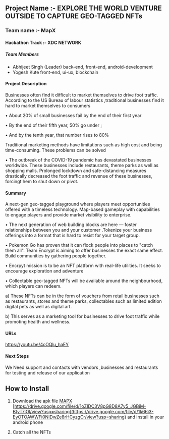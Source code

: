 ## Project Name :- EXPLORE THE WORLD VENTURE OUTSIDE TO CAPTURE GEO-TAGGED NFTs
### Team name :- MapX
#### Hackathon Track :- XDC NETWORK


##### Team Members
- Abhijeet Singh (Leader) back-end, front-end, android-development
- Yogesh Kute front-end, ui-ux, blockchain

#### Project Description
Businesses often find it difficult to market themselves to drive foot traffic. According to the US Bureau of labour statistics ,traditional businesses find it hard to market themselves to consumers

• About 20% of small businesses fail by the end of their first year

• By the end of their fifth year, 50% go under ;

•  And by the tenth year, that number rises to 80%

Traditional marketing methods have limitations such as high cost and being time-consuming. These problems can be solved

 • The outbreak of the COVID-19 pandemic has devastated businesses worldwide. These businesses include restaurants, theme parks as well as shopping malls. Prolonged lockdown and safe-distancing measures drastically decreased the foot traffic and revenue of these businesses, forcingt hem to shut down or pivot.

#### Summary
A next-gen geo-tagged playground where players meet opportunities offered with a timeless technology. Map-based gameplay with capabilities to engage players and provide market visibility to enterprise.

  • The next generation of web building blocks are here — foster relationships between you and your customer .Tokenize your business offerings into a format that is hard to resist for your target group.


  • Pokemon Go has proven that it can flock people into places to "catch them all". Team Encrypt is aiming to offer businesses the exact same effect. Build communities by gathering people together.


  • Encrpyt mission is to be an NFT platform with real-life utilities. It seeks to encourage exploration and adventure

  • Collectable geo-tagged NFTs will be available around the neighbourhood, which players can redeem.

a) These NFTs can be in the form of vouchers from retail businesses such as restaurants, stores and theme parks, collectables such as limited edition digital pets as well as digital art.

b) This serves as a marketing tool for businesses to drive foot traffic while promoting health and wellness.

#### URLs
https://youtu.be/4cOQlu_haEY

#### Next Steps
We Need support and contacts with vendors ,businesses and restaurants for testing and release of  our application 

## How to Install 
1) Download the apk file [MAPX]([https://drive.google.com/file/d/1oZIDC3V8pG8D8A7y5_JGBiM-BtyT7iOl/view?usp=sharing](https://drive.google.com/file/d/1k66i3-EyOTOAWWFi0NIDwZe8rHCyzgCr/view?usp=sharing)) [https://drive.google.com/file/d/1oZIDC3V8pG8D8A7y5_JGBiM-BtyT7iOl/view?usp=sharing](https://drive.google.com/file/d/1k66i3-EyOTOAWWFi0NIDwZe8rHCyzgCr/view?usp=sharing) and install in your android phone 

2) Catch all the NFTs

